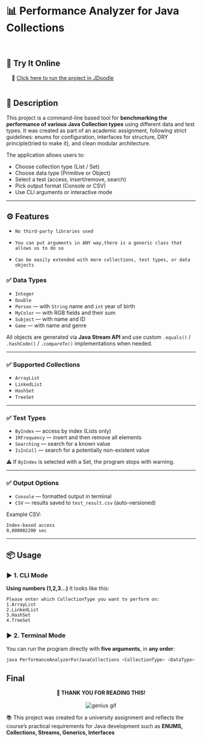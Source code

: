 # 📊 Performance Analyzer for Java Collections
⠀
## 🧪 Try It Online
⠀
🚀 [Click here to run the project in JDoodle](https://www.jdoodle.com/ga/GldE87XXbS0i6tJ9%2BuD3RA%3D%3D)
<br></br>
## 📘 Description

This project is a command-line based tool for **benchmarking the performance of various Java Collection types** using different data and test types. It was created as part of an academic assignment, following strict guidelines: enums for configuration, interfaces for structure, DRY principle(tried to make it), and clean modular architecture.

The application allows users to:
- Choose collection type (List / Set)
- Choose data type (Primitive or Object)
- Select a test (access, insert/remove, search)
- Pick output format (Console or CSV)
- Use CLI arguments or interactive mode

---

## ⚙️ Features
- `No third-party libraries used`
  
- `You can put arguments in ANY way,there is a generic class that allows us to do so`
  
- `Can be easily extended with more collections, test types, or data objects`

### ✅ Data Types
- `Integer`
- `Double`
- `Person` — with `String` name and `int` year of birth
- `MyColor` — with RGB fields and their sum
- `Subject` — with name and ID
- `Game` — with name and genre

All objects are generated via **Java Stream API** and use custom `.equals()` / `.hashCode()` / `.compareTo()` implementations when needed.

---

### ✅ Supported Collections
- `ArrayList`
- `LinkedList`
- `HashSet`
- `TreeSet`

---

### ✅ Test Types
- `ByIndex` — access by index (Lists only)
- `IRFrequency` — insert and then remove all elements
- `Searching` — search for a known value
- `IsInColl` — search for a potentially non-existent value

⚠️ If `ByIndex` is selected with a Set, the program stops with warning.

---

### ✅ Output Options
- `Console` — formatted output in terminal
- `CSV` — results saved to `test_result.csv` (auto-versioned)

Example CSV:
```csv
Index-based access
0,000002200 sec
```
---

## 📦 Usage
### ▶️ 1. CLI Mode
**Using numbers (1,2,3...)**
It looks like this:
```csv
Please enter which CollectionType you want to perform on:
1.ArrayList
2.LinkedList
3.HashSet
4.TreeSet
```

### ▶️ 2. Terminal Mode
You can run the program directly with **five arguments**, in **any order**:

```bash
java PerformanceAnalyzerForJavaCollections <CollectionType> <DataType> <Number> <TestType> <OutputFormat>
```
<h2>Final</h2>

<p align="center">
  <strong>🙏 THANK YOU FOR READING THIS!</strong><br><br>
  <img src="https://media1.giphy.com/media/ghCH2X0XYC9LTDf1KG/giphy.gif" alt="genius gif">
</p>

📚 This project was created for a university assignment and reflects the course’s practical requirements for Java development such as **ENUMS, Collections, Streams, Generics, Interfaces**



